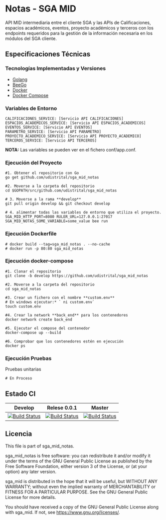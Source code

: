# Notas - SGA MID

API MID intermediaria entre el cliente SGA y las APIs de Calificaciones, espacios académicos, eventos, proyecto 
académicos y terceros con los endpoints requeridos para la gestión de la información necesaria en los módulos del SGA cliente.

## Especificaciones Técnicas

### Tecnologías Implementadas y Versiones
* [Golang](https://github.com/udistrital/introduccion_oas/blob/master/instalacion_de_herramientas/golang.md)
* [BeeGo](https://github.com/udistrital/introduccion_oas/blob/master/instalacion_de_herramientas/beego.md)
* [Docker](https://docs.docker.com/engine/install/ubuntu/)
* [Docker Compose](https://docs.docker.com/compose/)

### Variables de Entorno
```shell
CALIFICACIONES_SERVICE: [Servicio API CALIFICACIONES]
ESPACIOS_ACADEMICOS_SERVICE: [Servicio API ESPACIOS_ACADEMICOS]
EVENTOS_SERVICE: [Servicio API EVENTOS]
PARAMETRO_SERVICE: [Servicio API PARAMETRO]
PROYECTO_ACADEMICO_SERVICE: [Servicio API PROYECTO_ACADEMICO]
TERCEROS_SERVICE: [Servicio API TERCEROS]
```
**NOTA:** Las variables se pueden ver en el fichero conf/app.conf.

### Ejecución del Proyecto
```shell
#1. Obtener el repositorio con Go
go get github.com/udistrital/sga_mid_notas

#2. Moverse a la carpeta del repositorio
cd $GOPATH/src/github.com/udistrital/sga_mid_notas

# 3. Moverse a la rama **develop**
git pull origin develop && git checkout develop

# 4. alimentar todas las variables de entorno que utiliza el proyecto.
SGA_MID_HTTP_PORT=8080 RULER_URL=127.0.0.1:27017 SGA_MID_NOTAS_SOME_VARIABLE=some_value bee run
```

### Ejecución Dockerfile
```shell
# docker build --tag=sga_mid_notas . --no-cache
# docker run -p 80:80 sga_mid_notas
```

### Ejecución docker-compose
```shell
#1. Clonar el repositorio
git clone -b develop https://github.com/udistrital/sga_mid_notas

#2. Moverse a la carpeta del repositorio
cd sga_mid_notas

#3. Crear un fichero con el nombre **custom.env**
# En windows ejecutar:* ` ni custom.env`
touch custom.env

#4. Crear la network **back_end** para los contenedores
docker network create back_end

#5. Ejecutar el compose del contenedor
docker-compose up --build

#6. Comprobar que los contenedores estén en ejecución
docker ps
```

### Ejecución Pruebas

Pruebas unitarias
```shell
# En Proceso
```

## Estado CI

| Develop | Relese 0.0.1 | Master |
| -- | -- | -- |
| [![Build Status](https://hubci.portaloas.udistrital.edu.co/api/badges/udistrital/sga_mid_notas/status.svg?ref=refs/heads/develop)](https://hubci.portaloas.udistrital.edu.co/udistrital/sga_mid_notas) | [![Build Status](https://hubci.portaloas.udistrital.edu.co/api/badges/udistrital/sga_mid_notas/status.svg?ref=refs/heads/release/0.0.1)](https://hubci.portaloas.udistrital.edu.co/udistrital/sga_mid_notas) | [![Build Status](https://hubci.portaloas.udistrital.edu.co/api/badges/udistrital/sga_mid_notas/status.svg)](https://hubci.portaloas.udistrital.edu.co/udistrital/sga_mid_notas) |

## Licencia

This file is part of sga_mid_notas.

sga_mid_notas is free software: you can redistribute it and/or modify it under the terms of the GNU General Public License as published by the Free Software Foundation, either version 3 of the License, or (at your option) any later version.

sga_mid is distributed in the hope that it will be useful, but WITHOUT ANY WARRANTY; without even the implied warranty of MERCHANTABILITY or FITNESS FOR A PARTICULAR PURPOSE. See the GNU General Public License for more details.

You should have received a copy of the GNU General Public License along with sga_mid. If not, see https://www.gnu.org/licenses/.
